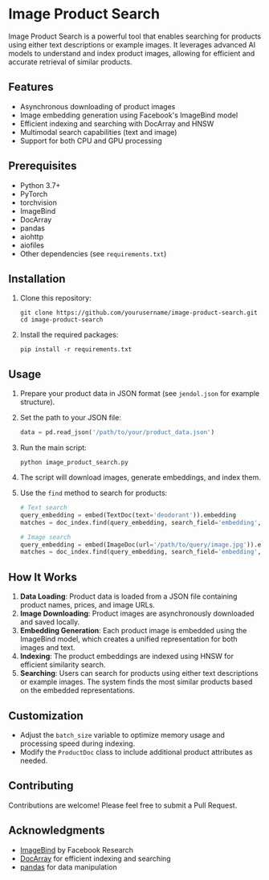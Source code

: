 # Image Product Search

Image Product Search is a powerful tool that enables searching for products using either text descriptions or example images. It leverages advanced AI models to understand and index product images, allowing for efficient and accurate retrieval of similar products.

## Features

- Asynchronous downloading of product images
- Image embedding generation using Facebook's ImageBind model
- Efficient indexing and searching with DocArray and HNSW
- Multimodal search capabilities (text and image)
- Support for both CPU and GPU processing

## Prerequisites

- Python 3.7+
- PyTorch
- torchvision
- ImageBind
- DocArray
- pandas
- aiohttp
- aiofiles
- Other dependencies (see `requirements.txt`)

## Installation

1. Clone this repository:
   ```
   git clone https://github.com/yourusername/image-product-search.git
   cd image-product-search
   ```

2. Install the required packages:
   ```
   pip install -r requirements.txt
   ```


## Usage

1. Prepare your product data in JSON format (see `jendol.json` for example structure).

2. Set the path to your JSON file:
   ```python
   data = pd.read_json('/path/to/your/product_data.json')
   ```

3. Run the main script:
   ```
   python image_product_search.py
   ```

4. The script will download images, generate embeddings, and index them.

5. Use the `find` method to search for products:
   ```python
   # Text search
   query_embedding = embed(TextDoc(text='deodorant')).embedding
   matches = doc_index.find(query_embedding, search_field='embedding', limit=3)

   # Image search
   query_embedding = embed(ImageDoc(url='/path/to/query/image.jpg')).embedding
   matches = doc_index.find(query_embedding, search_field='embedding', limit=5)
   ```

## How It Works

1. **Data Loading**: Product data is loaded from a JSON file containing product names, prices, and image URLs.
2. **Image Downloading**: Product images are asynchronously downloaded and saved locally.
3. **Embedding Generation**: Each product image is embedded using the ImageBind model, which creates a unified representation for both images and text.
4. **Indexing**: The product embeddings are indexed using HNSW for efficient similarity search.
5. **Searching**: Users can search for products using either text descriptions or example images. The system finds the most similar products based on the embedded representations.

## Customization

- Adjust the `batch_size` variable to optimize memory usage and processing speed during indexing.
- Modify the `ProductDoc` class to include additional product attributes as needed.

## Contributing

Contributions are welcome! Please feel free to submit a Pull Request.

## Acknowledgments

- [ImageBind](https://github.com/facebookresearch/ImageBind) by Facebook Research
- [DocArray](https://github.com/docarray/docarray) for efficient indexing and searching
- [pandas](https://pandas.pydata.org/) for data manipulation